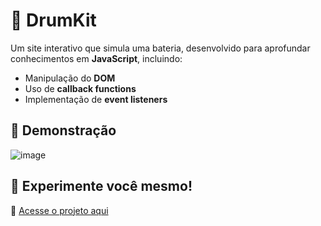 
# 🥁 DrumKit  

Um site interativo que simula uma bateria, desenvolvido para aprofundar conhecimentos em **JavaScript**, incluindo:  

- Manipulação do **DOM**  
- Uso de **callback functions**  
- Implementação de **event listeners**  

## 🎵 Demonstração  

![image](https://github.com/user-attachments/assets/150a64f3-9514-4daa-adde-87e5409da698)  

## 🚀 Experimente você mesmo!  

🔗 [Acesse o projeto aqui](https://matheus-nardi.github.io/drumkit/)  
